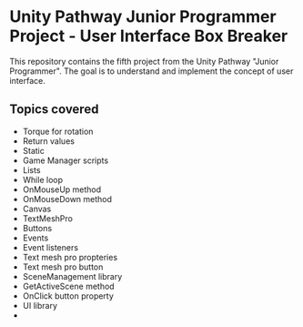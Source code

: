 # Unity Pathway Junior Programmer Project - User Interface Box Breaker

This repository contains the fifth project from the Unity Pathway "Junior Programmer". The goal is to understand and implement the concept of user interface.

## Topics covered
* Torque for rotation
* Return values
* Static
* Game Manager scripts
* Lists
* While loop 
* OnMouseUp method
* OnMouseDown method
* Canvas
* TextMeshPro
* Buttons
* Events
* Event listeners
* Text mesh pro propteries
* Text mesh pro button
* SceneManagement library
* GetActiveScene method
* OnClick button property 
* UI library
* 
